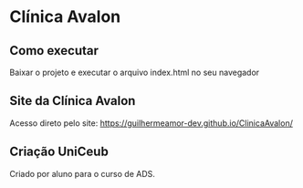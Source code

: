 # Clínica Avalon

## Como executar
Baixar o projeto e executar o arquivo index.html no seu navegador

## Site da Clínica Avalon
Acesso direto pelo site: https://guilhermeamor-dev.github.io/ClinicaAvalon/

## Criação UniCeub
Criado por aluno para o curso de ADS.
